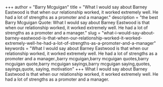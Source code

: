 +++
author = "Barry Mcguigan"
title = "What I would say about Barney Eastwood is that when our relationship worked, it worked extremely well. He had a lot of strengths as a promoter and a manager."
description = "the best Barry Mcguigan Quote: What I would say about Barney Eastwood is that when our relationship worked, it worked extremely well. He had a lot of strengths as a promoter and a manager."
slug = "what-i-would-say-about-barney-eastwood-is-that-when-our-relationship-worked-it-worked-extremely-well-he-had-a-lot-of-strengths-as-a-promoter-and-a-manager"
keywords = "What I would say about Barney Eastwood is that when our relationship worked, it worked extremely well. He had a lot of strengths as a promoter and a manager.,barry mcguigan,barry mcguigan quotes,barry mcguigan quote,barry mcguigan sayings,barry mcguigan saying,quotes, sayings,quote, saying, motivation"
+++
What I would say about Barney Eastwood is that when our relationship worked, it worked extremely well. He had a lot of strengths as a promoter and a manager.
